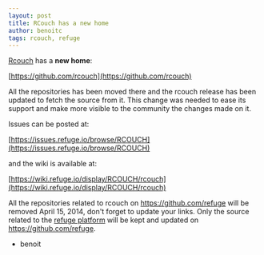 ```yaml
---
layout: post
title: RCouch has a new home
author: benoitc
tags: rcouch, refuge
---
```


[Rcouch](http://rcouch.org) has a **new home**:

[https://github.com/rcouch](https://github.com/rcouch)

All the repositories has been moved there and the rcouch release has
been updated to fetch the source from it. This change was needed to
ease its support and make more visible to the community the changes
made on it. 

Issues can be posted at:

[https://issues.refuge.io/browse/RCOUCH](https://issues.refuge.io/browse/RCOUCH)

and the wiki is available at:

[https://wiki.refuge.io/display/RCOUCH/rcouch](https://wiki.refuge.io/display/RCOUCH/rcouch)

All the repositories related to rcouch on https://github.com/refuge will
be removed April 15, 2014, don't forget to update your links. Only the
source related to the [refuge platform](http://refuge.io/learnmore/)
will be kept and updated on https://github.com/refuge.

- benoit
